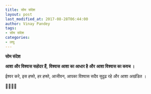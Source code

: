 ```yaml
---
title: सोम संदेश
layout: post
last_modified_at: 2017-08-28T06:44:00
author: Vinay Pandey
tags:
- सोम संदेश
categories:
- लघु
---
```

**सोम संदेश**

**आशा और विश्वास सहोदर हैं,**
**विश्वास आशा का आधार है**
**और**
**आशा विश्वास का कवच ।** 

ईश्वर करे,
इस हफ्ते, हर हफ्ते, आजीवन,
आपका विश्वास सदैव सुदृढ़ रहे 
और आशा अखंडित ।

🙏🌷🌷🙏


